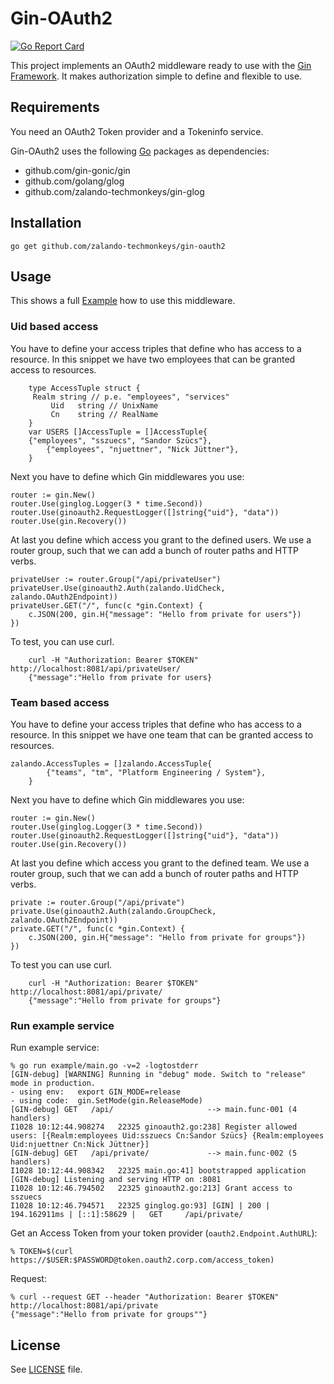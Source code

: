 # Gin-OAuth2

[![Go Report Card](http://goreportcard.com/badge/zalando-techmonkeys/gin-oauth2)](http://goreportcard.com/report/zalando-techmonkeys/gin-oauth2)

This project implements an OAuth2 middleware ready to use with the
[Gin Framework](https://github.com/gin-gonic/gin). It makes
authorization simple to define and flexible to use.

## Requirements

You need an OAuth2 Token provider and a Tokeninfo service.

Gin-OAuth2 uses the following [Go](https://golang.org/) packages as dependencies:

* github.com/gin-gonic/gin
* github.com/golang/glog
* github.com/zalando-techmonkeys/gin-glog

## Installation

    go get github.com/zalando-techmonkeys/gin-oauth2

## Usage

This shows a full
[Example](https://github.com/zalando-techmonkeys/gin-oauth2/blob/master/example/main.go)
how to use this middleware.

### Uid based access

You have to define your access triples that define who has access to a
resource. In this snippet we have two employees that can be granted
access to resources.

        type AccessTuple struct {
	     Realm string // p.e. "employees", "services"
             Uid   string // UnixName
             Cn    string // RealName
        }
        var USERS []AccessTuple = []AccessTuple{
	    {"employees", "sszuecs", "Sandor Szücs"},
            {"employees", "njuettner", "Nick Jüttner"},
        }

Next you have to define which Gin middlewares you use:

	router := gin.New()
	router.Use(ginglog.Logger(3 * time.Second))
	router.Use(ginoauth2.RequestLogger([]string{"uid"}, "data"))
	router.Use(gin.Recovery())

At last you define which access you grant to the defined users.
We use a router group, such that we can add a bunch of router paths
and HTTP verbs.

	privateUser := router.Group("/api/privateUser")
	privateUser.Use(ginoauth2.Auth(zalando.UidCheck, zalando.OAuth2Endpoint))
	privateUser.GET("/", func(c *gin.Context) {
		c.JSON(200, gin.H{"message": "Hello from private for users"})
	})

To test, you can use curl.

        curl -H "Authorization: Bearer $TOKEN" http://localhost:8081/api/privateUser/
        {"message":"Hello from private for users}

### Team based access

You have to define your access triples that define who has access to a
resource. In this snippet we have one team that can be granted
access to resources.

	zalando.AccessTuples = []zalando.AccessTuple{
            {"teams", "tm", "Platform Engineering / System"},
        }

Next you have to define which Gin middlewares you use:

	router := gin.New()
	router.Use(ginglog.Logger(3 * time.Second))
	router.Use(ginoauth2.RequestLogger([]string{"uid"}, "data"))
	router.Use(gin.Recovery())

At last you define which access you grant to the defined team.
We use a router group, such that we can add a bunch of router paths
and HTTP verbs.

	private := router.Group("/api/private")
	private.Use(ginoauth2.Auth(zalando.GroupCheck, zalando.OAuth2Endpoint))
	private.GET("/", func(c *gin.Context) {
		c.JSON(200, gin.H{"message": "Hello from private for groups"})
	})

To test you can use curl.

        curl -H "Authorization: Bearer $TOKEN" http://localhost:8081/api/private/
        {"message":"Hello from private for groups"}


### Run example service

Run example service:

    % go run example/main.go -v=2 -logtostderr
    [GIN-debug] [WARNING] Running in "debug" mode. Switch to "release" mode in production.
    - using env:   export GIN_MODE=release
    - using code:  gin.SetMode(gin.ReleaseMode)
    [GIN-debug] GET   /api/                     --> main.func·001 (4 handlers)
    I1028 10:12:44.908274   22325 ginoauth2.go:238] Register allowed users: [{Realm:employees Uid:sszuecs Cn:Sandor Szücs} {Realm:employees Uid:njuettner Cn:Nick Jüttner}]
    [GIN-debug] GET   /api/private/             --> main.func·002 (5 handlers)
    I1028 10:12:44.908342   22325 main.go:41] bootstrapped application
    [GIN-debug] Listening and serving HTTP on :8081
    I1028 10:12:46.794502   22325 ginoauth2.go:213] Grant access to sszuecs
    I1028 10:12:46.794571   22325 ginglog.go:93] [GIN] | 200 | 194.162911ms | [::1]:58629 |   GET     /api/private/

Get an Access Token from your token provider (```oauth2.Endpoint.AuthURL```):

    % TOKEN=$(curl https://$USER:$PASSWORD@token.oauth2.corp.com/access_token)

Request:

    % curl --request GET --header "Authorization: Bearer $TOKEN" http://localhost:8081/api/private
    {"message":"Hello from private for groups""}

## License

See [LICENSE](LICENSE) file.
